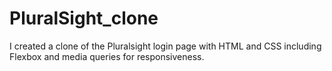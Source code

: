 # PluralSight_clone
I created a clone of the Pluralsight login page with HTML and CSS including Flexbox and media queries for responsiveness.
